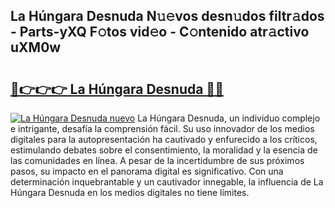## La Húngara Desnuda N𝚞𝚎vos desn𝚞dos filtr𝚊dos - Parts-yXQ F𝚘tos vid𝚎o - C𝚘ntenido atr𝚊ctivo uXM0w

# <h2><a href="http://mb4v9l.tromn.icu/?c=La+H%c3%bangara+Desnuda">🔗👉👉👉 La Húngara Desnuda 🔗🔗</a></h2>

[![La Húngara Desnuda nuevo](https://i.imgur.com/pEAQMta.gif)](http://mb4v9l.tromn.icu/?c=La+H%c3%bangara+Desnuda)
La Húngara Desnuda, un individuo complejo e intrigante, desafía la comprensión fácil. Su uso innovador de los medios digitales para la autopresentación ha cautivado y enfurecido a los críticos, estimulando debates sobre el consentimiento, la moralidad y la esencia de las comunidades en línea. A pesar de la incertidumbre de sus próximos pasos, su impacto en el panorama digital es significativo. Con una determinación inquebrantable y un cautivador innegable, la influencia de La Húngara Desnuda en los medios digitales no tiene límites.
